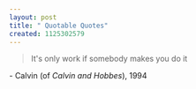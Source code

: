 ```yaml
--- 
layout: post
title: " Quotable Quotes"
created: 1125302579
---
```

<blockquote>It's only work if somebody makes you do it</blockquote>
- Calvin (of <em>Calvin and Hobbes</em>), 1994
